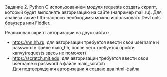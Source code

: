 Задание 2. Python
С использованием модуля requests создать скрипт, который будет выполнять авторизацию на сайте (например mail.ru).
Для анализа какие http-запросы необходимы можно использовать DevTools браузера или Fiddler.

Реализовал скрипт авторизации на двух сайтах:  
- https://nn.hh.ru: для авторизации требуется ввести свои username и password в файле main_hh, после чего требуется пройти капчу(requests здесь не поможет) 
- https://scratch.mit.edu: для авторизации требуется ввести свои username и password в файле main_scratch  
  Для подтверждения авторизации я создаю два html-файла

